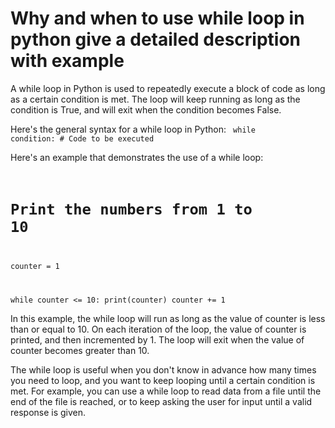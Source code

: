 <h1>Why and when to use while loop in python give a detailed description with example</h1>
A while loop in Python is used to repeatedly execute a block of code as long as a certain condition is met. The loop will keep running as long as the condition is True, and will exit when the condition becomes False.

Here's the general syntax for a while loop in Python:
<code>
  while condition:
    # Code to be executed
</code>

Here's an example that demonstrates the use of a while loop:
<code>
# Print the numbers from 1 to 10
counter = 1

while counter <= 10:
    print(counter)
    counter += 1
</code>
  
In this example, the while loop will run as long as the value of counter is less than or equal to 10. On each iteration of the loop, the value of counter is printed, and then incremented by 1. The loop will exit when the value of counter becomes greater than 10.

The while loop is useful when you don't know in advance how many times you need to loop, and you want to keep looping until a certain condition is met. For example, you can use a while loop to read data from a file until the end of the file is reached, or to keep asking the user for input until a valid response is given.
